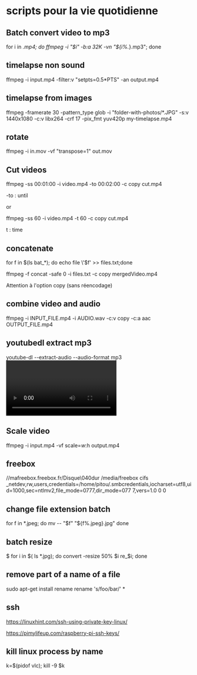 # scripts pour la vie quotidienne

## Batch convert video to mp3 

for i in *.mp4; do ffmpeg -i "$i" -b:a 32K -vn "${i%.*}.mp3"; done

## timelapse non sound
ffmpeg -i input.mp4 -filter:v "setpts=0.5*PTS" -an output.mp4


## timelapse from images
ffmpeg -framerate 30 -pattern_type glob -i "folder-with-photos/*.JPG" -s:v 1440x1080 -c:v libx264 -crf 17 -pix_fmt yuv420p my-timelapse.mp4

## rotate 
ffmpeg -i in.mov -vf "transpose=1" out.mov

## Cut videos
ffmpeg -ss 00:01:00 -i video.mp4 -to 00:02:00 -c copy cut.mp4

-to : until 

or

ffmpeg -ss 60 -i video.mp4 -t 60 -c copy cut.mp4 

t : time

## concatenate
for f in $(ls bat_*); do echo file \'$f\' >> files.txt;done

ffmpeg -f concat -safe 0 -i files.txt -c copy mergedVideo.mp4

Attention à l'option copy (sans réencodage)


## combine video and audio

ffmpeg -i INPUT_FILE.mp4 -i AUDIO.wav -c:v copy -c:a aac OUTPUT_FILE.mp4

## youtubedl extract mp3

youtube-dl --extract-audio --audio-format mp3 <video URL>
  
## Scale video
  
  ffmpeg -i input.mp4 -vf scale=$w:$h <encoding-parameters> output.mp4
  
  ## freebox
  
  //mafreebox.freebox.fr/Disque\040dur /media/freebox cifs _netdev,rw,users,credentials=/home/pitou/.smbcredentials,iocharset=utf8,uid=1000,sec=ntlmv2,file_mode=0777,dir_mode=077
7,vers=1.0 0 0

## change file extension batch
  for f in *.jpeg; do
    mv -- "$f" "${f%.jpeg}.jpg"
done

  ## batch resize
  $ for i in $( ls *.jpg); do convert -resize 50% $i re_$i; done
 ## remove part of a name of a file
   sudo apt-get install rename
  rename 's/foo/bar/' *
  
  
  ## ssh
  https://linuxhint.com/ssh-using-private-key-linux/
  
  https://pimylifeup.com/raspberry-pi-ssh-keys/
  
  
  ## kill linux process by name
   k=$(pidof vlc); kill -9 $k

